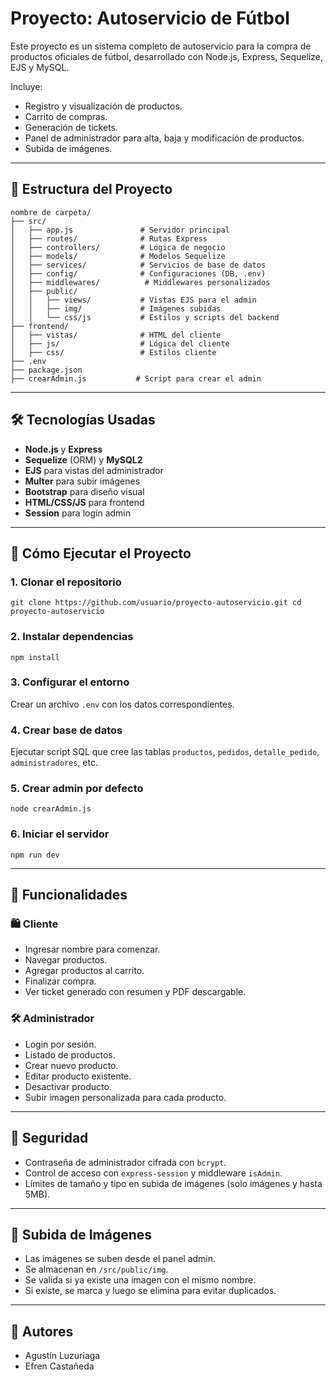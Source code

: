 # Proyecto: Autoservicio de Fútbol

Este proyecto es un sistema completo de autoservicio para la compra de productos oficiales de fútbol, desarrollado con Node.js, Express, Sequelize, EJS y MySQL.

Incluye:

* Registro y visualización de productos.
* Carrito de compras.
* Generación de tickets.
* Panel de administrador para alta, baja y modificación de productos.
* Subida de imágenes.

---

## 📁 Estructura del Proyecto

```
nombre de carpeta/
├── src/
│   ├── app.js               # Servidor principal
│   ├── routes/              # Rutas Express
│   ├── controllers/         # Lógica de negocio
│   ├── models/              # Modelos Sequelize
│   ├── services/            # Servicios de base de datos
│   ├── config/              # Configuraciones (DB, .env)
│   ├── middlewares/          # Middlewares personalizados
│   ├── public/
│   │   ├── views/           # Vistas EJS para el admin
│   │   ├── img/             # Imágenes subidas
│   │   └── css/js           # Estilos y scripts del backend
├── frontend/
│   ├── vistas/              # HTML del cliente
│   ├── js/                  # Lógica del cliente
│   ├── css/                 # Estilos cliente
├── .env
├── package.json
├── crearAdmin.js           # Script para crear el admin
```

---

## 🛠 Tecnologías Usadas

* **Node.js** y **Express**
* **Sequelize** (ORM) y **MySQL2**
* **EJS** para vistas del administrador
* **Multer** para subir imágenes
* **Bootstrap** para diseño visual
* **HTML/CSS/JS** para frontend
* **Session** para login admin

---

## 🚀 Cómo Ejecutar el Proyecto

### 1. Clonar el repositorio

`git clone https://github.com/usuario/proyecto-autoservicio.git
cd proyecto-autoservicio`

### 2. Instalar dependencias

`npm install`

### 3. Configurar el entorno

Crear un archivo `.env` con los datos correspondientes.

### 4. Crear base de datos

Ejecutar script SQL que cree las tablas `productos`, `pedidos`, `detalle_pedido`, `administradores`, etc.

### 5. Crear admin por defecto

`node crearAdmin.js`

### 6. Iniciar el servidor

`npm run dev`

---

## 🧪 Funcionalidades

### 🛍 Cliente

* Ingresar nombre para comenzar.
* Navegar productos.
* Agregar productos al carrito.
* Finalizar compra.
* Ver ticket generado con resumen y PDF descargable.

### 🛠 Administrador

* Login por sesión.
* Listado de productos.
* Crear nuevo producto.
* Editar producto existente.
* Desactivar producto.
* Subir imagen personalizada para cada producto.

---

## 🔐 Seguridad

* Contraseña de administrador cifrada con `bcrypt`.
* Control de acceso con `express-session` y middleware `isAdmin`.
* Límites de tamaño y tipo en subida de imágenes (solo imágenes y hasta 5MB).

---

## 📂 Subida de Imágenes

* Las imágenes se suben desde el panel admin.
* Se almacenan en `/src/public/img`.
* Se valida si ya existe una imagen con el mismo nombre.
* Si existe, se marca y luego se elimina para evitar duplicados.

---

## 👥 Autores

* Agustín Luzuriaga
* Efren Castañeda
